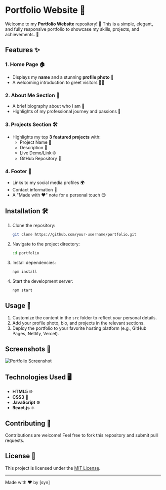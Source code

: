 # Portfolio Website 🌟

Welcome to my **Portfolio Website** repository! 🎉 This is a simple, elegant, and fully responsive portfolio to showcase my skills, projects, and achievements. 🚀

## Features ✨

### 1. **Home Page** 🏠
   - Displays my **name** and a stunning **profile photo** 📸
   - A welcoming introduction to greet visitors 🙋‍♂️

### 2. **About Me Section** 📝
   - A brief biography about who I am 🌟
   - Highlights of my professional journey and passions 💼

### 3. **Projects Section** 🛠️
   - Highlights my top **3 featured projects** with:
     - Project Name 🔖
     - Description 📝
     - Live Demo/Link 🌐
     - GitHub Repository 📂

### 4. **Footer** 📜
   - Links to my social media profiles 🌍
   - Contact information 📧
   - A "Made with ❤️" note for a personal touch 😊

## Installation 🛠️

1. Clone the repository:
   ```bash
   git clone https://github.com/your-username/portfolio.git
   ```
2. Navigate to the project directory:
   ```bash
   cd portfolio
   ```
3. Install dependencies:
   ```bash
   npm install
   ```
4. Start the development server:
   ```bash
   npm start
   ```

## Usage 🚀

1. Customize the content in the `src` folder to reflect your personal details.
2. Add your profile photo, bio, and projects in the relevant sections.
3. Deploy the portfolio to your favorite hosting platform (e.g., GitHub Pages, Netlify, Vercel).

## Screenshots 📸

![Portfolio Screenshot](https://via.placeholder.com/600x400?text=Portfolio+Screenshot)

## Technologies Used 🖥️

- **HTML5** 🌐
- **CSS3** 🎨
- **JavaScript** ⚙️
- **React.js** ⚛️

## Contributing 🤝

Contributions are welcome! Feel free to fork this repository and submit pull requests.

## License 📜

This project is licensed under the [MIT License](LICENSE).

---

Made with ❤️ by [syn]
